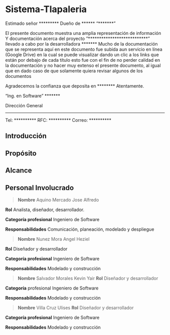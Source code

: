 # Sistema-Tlapaleria


Estimado señor *********
Dueño de ****** “*******”

El presente documento muestra una amplia representación de información Y
documentación acerca del proyecto ”***************************”
llevado a cabo por la desarrolladora *******
Mucho de la documentación que se representa aquí en este documento fue subida
aun servicio en línea (Google Drive) en la cual se puede visualizar dando un clic a los
links que están por debajo de cada título esto fue con el fin de no perder calidad en la
documentación y no hacer muy extenso el presente documento, al igual que en dado
caso de que solamente quiera revisar algunos de los documentos

Agradecemos la confianza que deposita en ********
Atentamente.

“Ing. en Software” *******

Dirección General
*************************************
Tel: **********
RFC: **********
Correo: **********


## Introducción


## Propósito


## Alcance


## Personal Involucrado


> **Nombre** Aquino Mercado Jose Alfredo

**Rol** Analista, diseñador, desarrollador.

**Categoría profesional** Ingeniero de Software

**Responsabilidades** Comunicación, planeación, modelado y despliegue


> **Nombre** Nunez Mora Angel Heziel

**Rol** Diseñador y desarrollador

**Categoría profesional** Ingeniero de Software

**Responsabilidades** Modelado y construcción

> **Nombre** Salvador Morales Kevin Yair
**Rol** Diseñador y desarrollador

**Categoría** profesional Ingeniero de Software

**Responsabilidades** Modelado y construcción

> **Nombre** Villa Cruz Ulises
**Rol** Diseñador y desarrollador

**Categoría profesional** Ingeniero de Software

**Responsabilidades** Modelado y construcción



